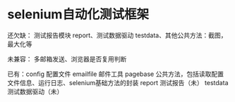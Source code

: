 # selenium自动化测试框架


还欠缺： 测试报告模块 report、测试数据驱动 testdata、其他公共方法：截图，最大化等

未兼容： 多邮箱发送、浏览器是否复用判断

已有：config 配置文件
     emailfile  邮件工具
     pagebase  公共方法，包括读取配置文件信息、运行日志、selenium基础方法的封装
     report  测试报告（未）
     testdata  测试数据驱动（未）


     